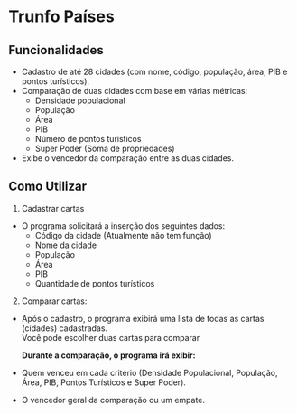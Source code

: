# Trunfo Países
## Funcionalidades

- Cadastro de até 28 cidades (com nome, código, população, área, PIB e pontos turísticos).
- Comparação de duas cidades com base em várias métricas:
  - Densidade populacional
  - População
  - Área
  - PIB
  - Número de pontos turísticos
  - Super Poder (Soma de propriedades)
- Exibe o vencedor da comparação entre as duas cidades.
  
## Como Utilizar

1. Cadastrar cartas
  
  - O programa solicitará a inserção dos seguintes dados:
    - Código da cidade (Atualmente não tem função)
    - Nome da cidade
    - População
    - Área
    - PIB
    - Quantidade de pontos turísticos
2. Comparar cartas:

  - Após o cadastro, o programa exibirá uma lista de todas as cartas (cidades) cadastradas.<br/> Você pode escolher duas cartas para comparar
  
    **Durante a comparação, o programa irá exibir:**
  - Quem venceu em cada critério (Densidade Populacional, População, Área, PIB, Pontos Turísticos e Super Poder).
  - O vencedor geral da comparação ou um empate.